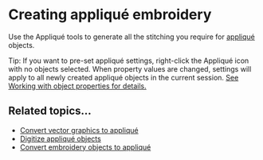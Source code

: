 # Creating appliqué embroidery

Use the Appliqué tools to generate all the stitching you require for [appliqué](../../glossary/glossary) objects.

Tip: If you want to pre-set appliqué settings, right-click the Appliqué icon with no objects selected. When property values are changed, settings will apply to all newly created appliqué objects in the current session. [See Working with object properties for details.](../../Digitizing/properties/Working_with_object_properties)

## Related topics...

- [Convert vector graphics to appliqué](Convert_vector_graphics_to_appliqué)
- [Digitize appliqué objects](Digitize_appliqué_objects)
- [Convert embroidery objects to appliqué](Convert_embroidery_objects_to_appliqué)
